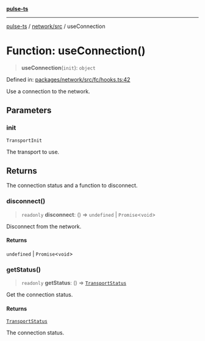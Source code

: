 [**pulse-ts**](../../../README.md)

***

[pulse-ts](../../../README.md) / [network/src](../README.md) / useConnection

# Function: useConnection()

> **useConnection**(`init`): `object`

Defined in: [packages/network/src/fc/hooks.ts:42](https://github.com/jlehett/pulse-ts/blob/b287bc18de1bbb78a8cc43f602a646e458610bc3/packages/network/src/fc/hooks.ts#L42)

Use a connection to the network.

## Parameters

### init

`TransportInit`

The transport to use.

## Returns

The connection status and a function to disconnect.

### disconnect()

> `readonly` **disconnect**: () => `undefined` \| `Promise`\<`void`\>

Disconnect from the network.

#### Returns

`undefined` \| `Promise`\<`void`\>

### getStatus()

> `readonly` **getStatus**: () => [`TransportStatus`](../type-aliases/TransportStatus.md)

Get the connection status.

#### Returns

[`TransportStatus`](../type-aliases/TransportStatus.md)

The connection status.
